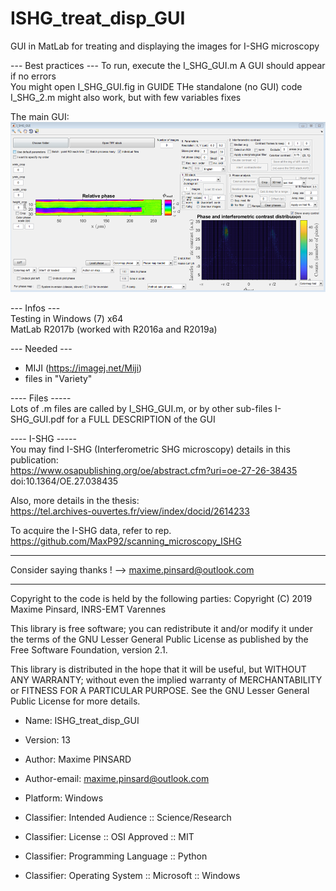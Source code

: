 # ISHG_treat_disp_GUI
GUI in MatLab for treating and displaying the images for I-SHG microscopy

--- Best practices --- 
To run, execute the I_SHG_GUI.m 
A GUI should appear if no errors  
You might open I_SHG_GUI.fig in GUIDE
THe standalone (no GUI) code I_SHG_2.m might also work, but with few variables fixes

The main GUI:
![](https://github.com/MaxP92/ISHG_treat_disp_GUI/blob/master/images/gui_matlab.png?raw=true)

--- Infos ---  
Testing in Windows (7) x64  
MatLab R2017b (worked with R2016a and R2019a) 

--- Needed ---
- MIJI (https://imagej.net/Miji)
- files in "Variety"
 
---- Files -----  
Lots of .m files are called by I_SHG_GUI.m, or by other sub-files
I-SHG_GUI.pdf for a FULL DESCRIPTION of the GUI
 

---- I-SHG -----  
You may find I-SHG (Interferometric SHG microscopy) details in this publication:   
https://www.osapublishing.org/oe/abstract.cfm?uri=oe-27-26-38435  
doi:10.1364/OE.27.038435  

Also, more details in the thesis:   
https://tel.archives-ouvertes.fr/view/index/docid/2614233

To acquire the I-SHG data, refer to rep.   
https://github.com/MaxP92/scanning_microscopy_ISHG

-----------------
 
Consider saying thanks ! --> maxime.pinsard@outlook.com


--------------------------
Copyright to the code is held by the following parties:
Copyright (C) 2019 Maxime Pinsard, INRS-EMT Varennes

This library is free software; you can redistribute it and/or
modify it under the terms of the GNU Lesser General Public
License as published by the Free Software Foundation, version 2.1.

This library is distributed in the hope that it will be useful,
but WITHOUT ANY WARRANTY; without even the implied warranty of
MERCHANTABILITY or FITNESS FOR A PARTICULAR PURPOSE.  See the GNU
Lesser General Public License for more details.

- Name: ISHG_treat_disp_GUI
- Version: 13
- Author: Maxime PINSARD
- Author-email: maxime.pinsard@outlook.com
        
- Platform: Windows
- Classifier: Intended Audience :: Science/Research
- Classifier: License :: OSI Approved :: MIT
- Classifier: Programming Language :: Python
- Classifier: Operating System :: Microsoft :: Windows

